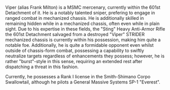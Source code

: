 Viper (alias Frank Milton) is a MSMC mercenary, currently within the 601st Detachment of it. He is a notably talented sniper, prefering to engage in ranged combat in mechanized chassis. He is additionally skilled in remaining hidden while in a mechanized chassis, often even while in plain sight. Due to his expertise in these fields, the "Sting" Heavy Anti-Armor Rifle the 601st Detachment salvaged from a destroyed "Viper" STRIDER mechanized chassis is currently within his possession, making him quite a notable foe. Additionally, he is quite a formidable opponent even whilst outside of chassis-form combat, possessing a capability to swiftly neutralize targets regardless of enhancements they possess; however, he is rather "burst"-style in this sense, requiring an extended rest after dispatching a threat in this fashion.

Currently, he possesses a Rank I license in the Smith-Shimano Corpo Swallowtail, although he pilots a General Massive Systems SP-1 "Everest".
